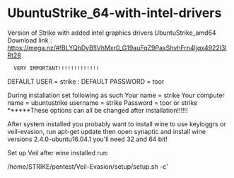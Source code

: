 # UbuntuStrike_64-with-intel-drivers
Version of Strike with added intel graphics drivers 
UbuntuStrike_amd64 Download link :
https://mega.nz/#!BLYQhDyB!IVhMxr0_G19auFqZ9PaxShvhFrn4ljqx4922l3IRt28

	  VERY IMPORTANT!!!!!!!!!!!!!

DEFAULT USER = strike : DEFAULT PASSWORD = toor

During installation set following as such Your name = strike Your computer name = ubuntustrike username = strike Password = toor or strike ******These options can all be changed after installation!!!!!!

After system installed you probably want to install wine to use keyloggrs or veil-evasion, run apt-get update then open synaptic and install wine versions 2.4.0-ubuntu16.04.1 you'll need 32 and 64 bit!

Set up Veil after wine installed run:

/home/STRIKE/pentest/Veil-Evasion/setup/setup.sh -c'
